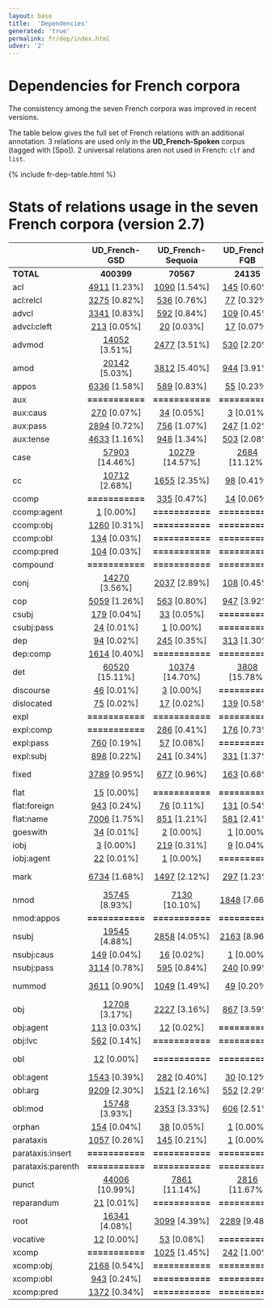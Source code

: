 ```yaml
---
layout: base
title:  'Dependencies'
generated: 'true'
permalink: fr/dep/index.html
udver: '2'
---
```


# Dependencies for French corpora

The consistency among the seven French corpora was improved in recent versions.

The table below gives the full set of French relations with an additional annotation.
3 relations are used only in the **UD_French-Spoken** corpus (tagged with [Spo]).
2 universal relations aren not used in French: `clf` and `list`.

{% include fr-dep-table.html %}

# Stats of relations usage in the seven French corpora (version 2.7)

<!-- Table automatically generated, do not edit-->

|                      |        UD_French-GSD |    UD_French-Sequoia |        UD_French-FQB |        UD_French-PUD |     UD_French-ParTUT |        UD_French-FTB |     UD_French-Spoken |
|----------------------|:--------------------:|:--------------------:|:--------------------:|:--------------------:|:--------------------:|:--------------------:|:--------------------:|
|            **TOTAL** |           **400399** |            **70567** |            **24135** |            **24734** |            **28595** |           **573370** |            **35225** |
|                  acl | [4911](http://match.grew.fr/?corpus=UD_French-GSD@2.4&relation=acl) [1.23%] | [1090](http://match.grew.fr/?corpus=UD_French-Sequoia@2.4&relation=acl) [1.54%] | [145](http://match.grew.fr/?corpus=UD_French-FQB@2.4&relation=acl) [0.60%] | [149](http://match.grew.fr/?corpus=UD_French-PUD@2.4&relation=acl) [0.60%] | [487](http://match.grew.fr/?corpus=UD_French-ParTUT@2.4&relation=acl) [1.70%] | [7253](http://match.grew.fr/?corpus=UD_French-FTB@2.4&relation=acl) [1.26%] | [174](http://match.grew.fr/?corpus=UD_French-Spoken@2.4&relation=acl) [0.49%] |
|            acl:relcl | [3275](http://match.grew.fr/?corpus=UD_French-GSD@2.4&relation=acl:relcl) [0.82%] | [536](http://match.grew.fr/?corpus=UD_French-Sequoia@2.4&relation=acl:relcl) [0.76%] | [77](http://match.grew.fr/?corpus=UD_French-FQB@2.4&relation=acl:relcl) [0.32%] | [226](http://match.grew.fr/?corpus=UD_French-PUD@2.4&relation=acl:relcl) [0.91%] | [301](http://match.grew.fr/?corpus=UD_French-ParTUT@2.4&relation=acl:relcl) [1.05%] | [5173](http://match.grew.fr/?corpus=UD_French-FTB@2.4&relation=acl:relcl) [0.90%] | [514](http://match.grew.fr/?corpus=UD_French-Spoken@2.4&relation=acl:relcl) [1.46%] |
|                advcl | [3341](http://match.grew.fr/?corpus=UD_French-GSD@2.4&relation=advcl) [0.83%] | [592](http://match.grew.fr/?corpus=UD_French-Sequoia@2.4&relation=advcl) [0.84%] | [109](http://match.grew.fr/?corpus=UD_French-FQB@2.4&relation=advcl) [0.45%] | [220](http://match.grew.fr/?corpus=UD_French-PUD@2.4&relation=advcl) [0.89%] | [303](http://match.grew.fr/?corpus=UD_French-ParTUT@2.4&relation=advcl) [1.06%] | [4457](http://match.grew.fr/?corpus=UD_French-FTB@2.4&relation=advcl) [0.78%] | [412](http://match.grew.fr/?corpus=UD_French-Spoken@2.4&relation=advcl) [1.17%] |
|          advcl:cleft | [213](http://match.grew.fr/?corpus=UD_French-GSD@2.4&relation=advcl:cleft) [0.05%] | [20](http://match.grew.fr/?corpus=UD_French-Sequoia@2.4&relation=advcl:cleft) [0.03%] | [17](http://match.grew.fr/?corpus=UD_French-FQB@2.4&relation=advcl:cleft) [0.07%] |      **===========** |      **===========** |      **===========** | [78](http://match.grew.fr/?corpus=UD_French-Spoken@2.4&relation=advcl:cleft) [0.22%] |
|               advmod | [14052](http://match.grew.fr/?corpus=UD_French-GSD@2.4&relation=advmod) [3.51%] | [2477](http://match.grew.fr/?corpus=UD_French-Sequoia@2.4&relation=advmod) [3.51%] | [530](http://match.grew.fr/?corpus=UD_French-FQB@2.4&relation=advmod) [2.20%] | [921](http://match.grew.fr/?corpus=UD_French-PUD@2.4&relation=advmod) [3.72%] | [1085](http://match.grew.fr/?corpus=UD_French-ParTUT@2.4&relation=advmod) [3.79%] | [24696](http://match.grew.fr/?corpus=UD_French-FTB@2.4&relation=advmod) [4.31%] | [2393](http://match.grew.fr/?corpus=UD_French-Spoken@2.4&relation=advmod) [6.79%] |
|                 amod | [20142](http://match.grew.fr/?corpus=UD_French-GSD@2.4&relation=amod) [5.03%] | [3812](http://match.grew.fr/?corpus=UD_French-Sequoia@2.4&relation=amod) [5.40%] | [944](http://match.grew.fr/?corpus=UD_French-FQB@2.4&relation=amod) [3.91%] | [1394](http://match.grew.fr/?corpus=UD_French-PUD@2.4&relation=amod) [5.64%] | [1450](http://match.grew.fr/?corpus=UD_French-ParTUT@2.4&relation=amod) [5.07%] | [24324](http://match.grew.fr/?corpus=UD_French-FTB@2.4&relation=amod) [4.24%] | [985](http://match.grew.fr/?corpus=UD_French-Spoken@2.4&relation=amod) [2.80%] |
|                appos | [6336](http://match.grew.fr/?corpus=UD_French-GSD@2.4&relation=appos) [1.58%] | [589](http://match.grew.fr/?corpus=UD_French-Sequoia@2.4&relation=appos) [0.83%] | [55](http://match.grew.fr/?corpus=UD_French-FQB@2.4&relation=appos) [0.23%] | [278](http://match.grew.fr/?corpus=UD_French-PUD@2.4&relation=appos) [1.12%] | [68](http://match.grew.fr/?corpus=UD_French-ParTUT@2.4&relation=appos) [0.24%] | [12](http://match.grew.fr/?corpus=UD_French-FTB@2.4&relation=appos) [0.00%] | [143](http://match.grew.fr/?corpus=UD_French-Spoken@2.4&relation=appos) [0.41%] |
|                  aux |      **===========** |      **===========** |      **===========** |      **===========** | [546](http://match.grew.fr/?corpus=UD_French-ParTUT@2.4&relation=aux) [1.91%] | [7196](http://match.grew.fr/?corpus=UD_French-FTB@2.4&relation=aux) [1.26%] | [507](http://match.grew.fr/?corpus=UD_French-Spoken@2.4&relation=aux) [1.44%] |
|             aux:caus | [270](http://match.grew.fr/?corpus=UD_French-GSD@2.4&relation=aux:caus) [0.07%] | [34](http://match.grew.fr/?corpus=UD_French-Sequoia@2.4&relation=aux:caus) [0.05%] | [3](http://match.grew.fr/?corpus=UD_French-FQB@2.4&relation=aux:caus) [0.01%] | [9](http://match.grew.fr/?corpus=UD_French-PUD@2.4&relation=aux:caus) [0.04%] | [13](http://match.grew.fr/?corpus=UD_French-ParTUT@2.4&relation=aux:caus) [0.05%] | [259](http://match.grew.fr/?corpus=UD_French-FTB@2.4&relation=aux:caus) [0.05%] | [27](http://match.grew.fr/?corpus=UD_French-Spoken@2.4&relation=aux:caus) [0.08%] |
|             aux:pass | [2894](http://match.grew.fr/?corpus=UD_French-GSD@2.4&relation=aux:pass) [0.72%] | [756](http://match.grew.fr/?corpus=UD_French-Sequoia@2.4&relation=aux:pass) [1.07%] | [247](http://match.grew.fr/?corpus=UD_French-FQB@2.4&relation=aux:pass) [1.02%] | [225](http://match.grew.fr/?corpus=UD_French-PUD@2.4&relation=aux:pass) [0.91%] | [242](http://match.grew.fr/?corpus=UD_French-ParTUT@2.4&relation=aux:pass) [0.85%] | [3332](http://match.grew.fr/?corpus=UD_French-FTB@2.4&relation=aux:pass) [0.58%] | [130](http://match.grew.fr/?corpus=UD_French-Spoken@2.4&relation=aux:pass) [0.37%] |
|            aux:tense | [4633](http://match.grew.fr/?corpus=UD_French-GSD@2.4&relation=aux:tense) [1.16%] | [948](http://match.grew.fr/?corpus=UD_French-Sequoia@2.4&relation=aux:tense) [1.34%] | [503](http://match.grew.fr/?corpus=UD_French-FQB@2.4&relation=aux:tense) [2.08%] | [568](http://match.grew.fr/?corpus=UD_French-PUD@2.4&relation=aux:tense) [2.30%] |      **===========** |      **===========** |      **===========** |
|                 case | [57903](http://match.grew.fr/?corpus=UD_French-GSD@2.4&relation=case) [14.46%] | [10279](http://match.grew.fr/?corpus=UD_French-Sequoia@2.4&relation=case) [14.57%] | [2684](http://match.grew.fr/?corpus=UD_French-FQB@2.4&relation=case) [11.12%] | [3415](http://match.grew.fr/?corpus=UD_French-PUD@2.4&relation=case) [13.81%] | [4075](http://match.grew.fr/?corpus=UD_French-ParTUT@2.4&relation=case) [14.25%] | [70860](http://match.grew.fr/?corpus=UD_French-FTB@2.4&relation=case) [12.36%] | [3543](http://match.grew.fr/?corpus=UD_French-Spoken@2.4&relation=case) [10.06%] |
|                   cc | [10712](http://match.grew.fr/?corpus=UD_French-GSD@2.4&relation=cc) [2.68%] | [1655](http://match.grew.fr/?corpus=UD_French-Sequoia@2.4&relation=cc) [2.35%] | [98](http://match.grew.fr/?corpus=UD_French-FQB@2.4&relation=cc) [0.41%] | [544](http://match.grew.fr/?corpus=UD_French-PUD@2.4&relation=cc) [2.20%] | [876](http://match.grew.fr/?corpus=UD_French-ParTUT@2.4&relation=cc) [3.06%] | [11752](http://match.grew.fr/?corpus=UD_French-FTB@2.4&relation=cc) [2.05%] | [1102](http://match.grew.fr/?corpus=UD_French-Spoken@2.4&relation=cc) [3.13%] |
|                ccomp |      **===========** | [335](http://match.grew.fr/?corpus=UD_French-Sequoia@2.4&relation=ccomp) [0.47%] | [14](http://match.grew.fr/?corpus=UD_French-FQB@2.4&relation=ccomp) [0.06%] | [173](http://match.grew.fr/?corpus=UD_French-PUD@2.4&relation=ccomp) [0.70%] | [219](http://match.grew.fr/?corpus=UD_French-ParTUT@2.4&relation=ccomp) [0.77%] | [1784](http://match.grew.fr/?corpus=UD_French-FTB@2.4&relation=ccomp) [0.31%] |      **===========** |
|          ccomp:agent | [1](http://match.grew.fr/?corpus=UD_French-GSD@2.4&relation=ccomp:agent) [0.00%] |      **===========** |      **===========** |      **===========** |      **===========** |      **===========** |      **===========** |
|            ccomp:obj | [1260](http://match.grew.fr/?corpus=UD_French-GSD@2.4&relation=ccomp:obj) [0.31%] |      **===========** |      **===========** |      **===========** |      **===========** |      **===========** | [236](http://match.grew.fr/?corpus=UD_French-Spoken@2.4&relation=ccomp:obj) [0.67%] |
|            ccomp:obl | [134](http://match.grew.fr/?corpus=UD_French-GSD@2.4&relation=ccomp:obl) [0.03%] |      **===========** |      **===========** |      **===========** |      **===========** |      **===========** | [26](http://match.grew.fr/?corpus=UD_French-Spoken@2.4&relation=ccomp:obl) [0.07%] |
|           ccomp:pred | [104](http://match.grew.fr/?corpus=UD_French-GSD@2.4&relation=ccomp:pred) [0.03%] |      **===========** |      **===========** |      **===========** |      **===========** |      **===========** | [6](http://match.grew.fr/?corpus=UD_French-Spoken@2.4&relation=ccomp:pred) [0.02%] |
|             compound |      **===========** |      **===========** |      **===========** |      **===========** | [71](http://match.grew.fr/?corpus=UD_French-ParTUT@2.4&relation=compound) [0.25%] |      **===========** | [49](http://match.grew.fr/?corpus=UD_French-Spoken@2.4&relation=compound) [0.14%] |
|                 conj | [14270](http://match.grew.fr/?corpus=UD_French-GSD@2.4&relation=conj) [3.56%] | [2037](http://match.grew.fr/?corpus=UD_French-Sequoia@2.4&relation=conj) [2.89%] | [108](http://match.grew.fr/?corpus=UD_French-FQB@2.4&relation=conj) [0.45%] | [651](http://match.grew.fr/?corpus=UD_French-PUD@2.4&relation=conj) [2.63%] | [1030](http://match.grew.fr/?corpus=UD_French-ParTUT@2.4&relation=conj) [3.60%] | [15038](http://match.grew.fr/?corpus=UD_French-FTB@2.4&relation=conj) [2.62%] | [753](http://match.grew.fr/?corpus=UD_French-Spoken@2.4&relation=conj) [2.14%] |
|                  cop | [5059](http://match.grew.fr/?corpus=UD_French-GSD@2.4&relation=cop) [1.26%] | [563](http://match.grew.fr/?corpus=UD_French-Sequoia@2.4&relation=cop) [0.80%] | [947](http://match.grew.fr/?corpus=UD_French-FQB@2.4&relation=cop) [3.92%] | [226](http://match.grew.fr/?corpus=UD_French-PUD@2.4&relation=cop) [0.91%] | [308](http://match.grew.fr/?corpus=UD_French-ParTUT@2.4&relation=cop) [1.08%] | [3789](http://match.grew.fr/?corpus=UD_French-FTB@2.4&relation=cop) [0.66%] | [863](http://match.grew.fr/?corpus=UD_French-Spoken@2.4&relation=cop) [2.45%] |
|                csubj | [179](http://match.grew.fr/?corpus=UD_French-GSD@2.4&relation=csubj) [0.04%] | [33](http://match.grew.fr/?corpus=UD_French-Sequoia@2.4&relation=csubj) [0.05%] |      **===========** | [23](http://match.grew.fr/?corpus=UD_French-PUD@2.4&relation=csubj) [0.09%] | [64](http://match.grew.fr/?corpus=UD_French-ParTUT@2.4&relation=csubj) [0.22%] | [83](http://match.grew.fr/?corpus=UD_French-FTB@2.4&relation=csubj) [0.01%] | [21](http://match.grew.fr/?corpus=UD_French-Spoken@2.4&relation=csubj) [0.06%] |
|           csubj:pass | [24](http://match.grew.fr/?corpus=UD_French-GSD@2.4&relation=csubj:pass) [0.01%] | [1](http://match.grew.fr/?corpus=UD_French-Sequoia@2.4&relation=csubj:pass) [0.00%] |      **===========** | [1](http://match.grew.fr/?corpus=UD_French-PUD@2.4&relation=csubj:pass) [0.00%] | [1](http://match.grew.fr/?corpus=UD_French-ParTUT@2.4&relation=csubj:pass) [0.00%] |      **===========** | [1](http://match.grew.fr/?corpus=UD_French-Spoken@2.4&relation=csubj:pass) [0.00%] |
|                  dep | [94](http://match.grew.fr/?corpus=UD_French-GSD@2.4&relation=dep) [0.02%] | [245](http://match.grew.fr/?corpus=UD_French-Sequoia@2.4&relation=dep) [0.35%] | [313](http://match.grew.fr/?corpus=UD_French-FQB@2.4&relation=dep) [1.30%] | [8](http://match.grew.fr/?corpus=UD_French-PUD@2.4&relation=dep) [0.03%] | [1](http://match.grew.fr/?corpus=UD_French-ParTUT@2.4&relation=dep) [0.00%] | [1446](http://match.grew.fr/?corpus=UD_French-FTB@2.4&relation=dep) [0.25%] | [166](http://match.grew.fr/?corpus=UD_French-Spoken@2.4&relation=dep) [0.47%] |
|             dep:comp | [1614](http://match.grew.fr/?corpus=UD_French-GSD@2.4&relation=dep:comp) [0.40%] |      **===========** |      **===========** |      **===========** |      **===========** |      **===========** | [374](http://match.grew.fr/?corpus=UD_French-Spoken@2.4&relation=dep:comp) [1.06%] |
|                  det | [60520](http://match.grew.fr/?corpus=UD_French-GSD@2.4&relation=det) [15.11%] | [10374](http://match.grew.fr/?corpus=UD_French-Sequoia@2.4&relation=det) [14.70%] | [3808](http://match.grew.fr/?corpus=UD_French-FQB@2.4&relation=det) [15.78%] | [3858](http://match.grew.fr/?corpus=UD_French-PUD@2.4&relation=det) [15.60%] | [4758](http://match.grew.fr/?corpus=UD_French-ParTUT@2.4&relation=det) [16.64%] | [84134](http://match.grew.fr/?corpus=UD_French-FTB@2.4&relation=det) [14.67%] | [4130](http://match.grew.fr/?corpus=UD_French-Spoken@2.4&relation=det) [11.72%] |
|            discourse | [46](http://match.grew.fr/?corpus=UD_French-GSD@2.4&relation=discourse) [0.01%] | [3](http://match.grew.fr/?corpus=UD_French-Sequoia@2.4&relation=discourse) [0.00%] |      **===========** | [31](http://match.grew.fr/?corpus=UD_French-PUD@2.4&relation=discourse) [0.13%] | [15](http://match.grew.fr/?corpus=UD_French-ParTUT@2.4&relation=discourse) [0.05%] |      **===========** | [2122](http://match.grew.fr/?corpus=UD_French-Spoken@2.4&relation=discourse) [6.02%] |
|           dislocated | [75](http://match.grew.fr/?corpus=UD_French-GSD@2.4&relation=dislocated) [0.02%] | [17](http://match.grew.fr/?corpus=UD_French-Sequoia@2.4&relation=dislocated) [0.02%] | [139](http://match.grew.fr/?corpus=UD_French-FQB@2.4&relation=dislocated) [0.58%] | [3](http://match.grew.fr/?corpus=UD_French-PUD@2.4&relation=dislocated) [0.01%] | [11](http://match.grew.fr/?corpus=UD_French-ParTUT@2.4&relation=dislocated) [0.04%] | [1](http://match.grew.fr/?corpus=UD_French-FTB@2.4&relation=dislocated) [0.00%] | [280](http://match.grew.fr/?corpus=UD_French-Spoken@2.4&relation=dislocated) [0.79%] |
|                 expl |      **===========** |      **===========** |      **===========** |      **===========** | [212](http://match.grew.fr/?corpus=UD_French-ParTUT@2.4&relation=expl) [0.74%] | [4112](http://match.grew.fr/?corpus=UD_French-FTB@2.4&relation=expl) [0.72%] |      **===========** |
|            expl:comp |      **===========** | [286](http://match.grew.fr/?corpus=UD_French-Sequoia@2.4&relation=expl:comp) [0.41%] | [176](http://match.grew.fr/?corpus=UD_French-FQB@2.4&relation=expl:comp) [0.73%] | [28](http://match.grew.fr/?corpus=UD_French-PUD@2.4&relation=expl:comp) [0.11%] |      **===========** |      **===========** |      **===========** |
|            expl:pass | [760](http://match.grew.fr/?corpus=UD_French-GSD@2.4&relation=expl:pass) [0.19%] | [57](http://match.grew.fr/?corpus=UD_French-Sequoia@2.4&relation=expl:pass) [0.08%] |      **===========** |      **===========** |      **===========** |      **===========** |      **===========** |
|            expl:subj | [898](http://match.grew.fr/?corpus=UD_French-GSD@2.4&relation=expl:subj) [0.22%] | [241](http://match.grew.fr/?corpus=UD_French-Sequoia@2.4&relation=expl:subj) [0.34%] | [331](http://match.grew.fr/?corpus=UD_French-FQB@2.4&relation=expl:subj) [1.37%] | [83](http://match.grew.fr/?corpus=UD_French-PUD@2.4&relation=expl:subj) [0.34%] |      **===========** |      **===========** | [366](http://match.grew.fr/?corpus=UD_French-Spoken@2.4&relation=expl:subj) [1.04%] |
|                fixed | [3789](http://match.grew.fr/?corpus=UD_French-GSD@2.4&relation=fixed) [0.95%] | [677](http://match.grew.fr/?corpus=UD_French-Sequoia@2.4&relation=fixed) [0.96%] | [163](http://match.grew.fr/?corpus=UD_French-FQB@2.4&relation=fixed) [0.68%] | [463](http://match.grew.fr/?corpus=UD_French-PUD@2.4&relation=fixed) [1.87%] | [309](http://match.grew.fr/?corpus=UD_French-ParTUT@2.4&relation=fixed) [1.08%] | [50149](http://match.grew.fr/?corpus=UD_French-FTB@2.4&relation=fixed) [8.75%] | [459](http://match.grew.fr/?corpus=UD_French-Spoken@2.4&relation=fixed) [1.30%] |
|                 flat | [15](http://match.grew.fr/?corpus=UD_French-GSD@2.4&relation=flat) [0.00%] |      **===========** |      **===========** |      **===========** | [138](http://match.grew.fr/?corpus=UD_French-ParTUT@2.4&relation=flat) [0.48%] | [2](http://match.grew.fr/?corpus=UD_French-FTB@2.4&relation=flat) [0.00%] | [256](http://match.grew.fr/?corpus=UD_French-Spoken@2.4&relation=flat) [0.73%] |
|         flat:foreign | [943](http://match.grew.fr/?corpus=UD_French-GSD@2.4&relation=flat:foreign) [0.24%] | [76](http://match.grew.fr/?corpus=UD_French-Sequoia@2.4&relation=flat:foreign) [0.11%] | [131](http://match.grew.fr/?corpus=UD_French-FQB@2.4&relation=flat:foreign) [0.54%] | [113](http://match.grew.fr/?corpus=UD_French-PUD@2.4&relation=flat:foreign) [0.46%] | [3](http://match.grew.fr/?corpus=UD_French-ParTUT@2.4&relation=flat:foreign) [0.01%] |      **===========** |      **===========** |
|            flat:name | [7006](http://match.grew.fr/?corpus=UD_French-GSD@2.4&relation=flat:name) [1.75%] | [851](http://match.grew.fr/?corpus=UD_French-Sequoia@2.4&relation=flat:name) [1.21%] | [581](http://match.grew.fr/?corpus=UD_French-FQB@2.4&relation=flat:name) [2.41%] | [252](http://match.grew.fr/?corpus=UD_French-PUD@2.4&relation=flat:name) [1.02%] | [61](http://match.grew.fr/?corpus=UD_French-ParTUT@2.4&relation=flat:name) [0.21%] | [4028](http://match.grew.fr/?corpus=UD_French-FTB@2.4&relation=flat:name) [0.70%] |      **===========** |
|             goeswith | [34](http://match.grew.fr/?corpus=UD_French-GSD@2.4&relation=goeswith) [0.01%] | [2](http://match.grew.fr/?corpus=UD_French-Sequoia@2.4&relation=goeswith) [0.00%] | [1](http://match.grew.fr/?corpus=UD_French-FQB@2.4&relation=goeswith) [0.00%] | [3](http://match.grew.fr/?corpus=UD_French-PUD@2.4&relation=goeswith) [0.01%] | [1](http://match.grew.fr/?corpus=UD_French-ParTUT@2.4&relation=goeswith) [0.00%] |      **===========** |      **===========** |
|                 iobj | [3](http://match.grew.fr/?corpus=UD_French-GSD@2.4&relation=iobj) [0.00%] | [219](http://match.grew.fr/?corpus=UD_French-Sequoia@2.4&relation=iobj) [0.31%] | [9](http://match.grew.fr/?corpus=UD_French-FQB@2.4&relation=iobj) [0.04%] | [36](http://match.grew.fr/?corpus=UD_French-PUD@2.4&relation=iobj) [0.15%] | [111](http://match.grew.fr/?corpus=UD_French-ParTUT@2.4&relation=iobj) [0.39%] | [2302](http://match.grew.fr/?corpus=UD_French-FTB@2.4&relation=iobj) [0.40%] | [1](http://match.grew.fr/?corpus=UD_French-Spoken@2.4&relation=iobj) [0.00%] |
|           iobj:agent | [22](http://match.grew.fr/?corpus=UD_French-GSD@2.4&relation=iobj:agent) [0.01%] | [1](http://match.grew.fr/?corpus=UD_French-Sequoia@2.4&relation=iobj:agent) [0.00%] |      **===========** |      **===========** | [1](http://match.grew.fr/?corpus=UD_French-ParTUT@2.4&relation=iobj:agent) [0.00%] |      **===========** |      **===========** |
|                 mark | [6734](http://match.grew.fr/?corpus=UD_French-GSD@2.4&relation=mark) [1.68%] | [1497](http://match.grew.fr/?corpus=UD_French-Sequoia@2.4&relation=mark) [2.12%] | [297](http://match.grew.fr/?corpus=UD_French-FQB@2.4&relation=mark) [1.23%] | [466](http://match.grew.fr/?corpus=UD_French-PUD@2.4&relation=mark) [1.88%] | [855](http://match.grew.fr/?corpus=UD_French-ParTUT@2.4&relation=mark) [2.99%] | [12544](http://match.grew.fr/?corpus=UD_French-FTB@2.4&relation=mark) [2.19%] | [1113](http://match.grew.fr/?corpus=UD_French-Spoken@2.4&relation=mark) [3.16%] |
|                 nmod | [35745](http://match.grew.fr/?corpus=UD_French-GSD@2.4&relation=nmod) [8.93%] | [7130](http://match.grew.fr/?corpus=UD_French-Sequoia@2.4&relation=nmod) [10.10%] | [1848](http://match.grew.fr/?corpus=UD_French-FQB@2.4&relation=nmod) [7.66%] | [1859](http://match.grew.fr/?corpus=UD_French-PUD@2.4&relation=nmod) [7.52%] | [2437](http://match.grew.fr/?corpus=UD_French-ParTUT@2.4&relation=nmod) [8.52%] | [45790](http://match.grew.fr/?corpus=UD_French-FTB@2.4&relation=nmod) [7.99%] | [1334](http://match.grew.fr/?corpus=UD_French-Spoken@2.4&relation=nmod) [3.79%] |
|           nmod:appos |      **===========** |      **===========** |      **===========** |      **===========** |      **===========** |      **===========** | [116](http://match.grew.fr/?corpus=UD_French-Spoken@2.4&relation=nmod:appos) [0.33%] |
|                nsubj | [19545](http://match.grew.fr/?corpus=UD_French-GSD@2.4&relation=nsubj) [4.88%] | [2858](http://match.grew.fr/?corpus=UD_French-Sequoia@2.4&relation=nsubj) [4.05%] | [2163](http://match.grew.fr/?corpus=UD_French-FQB@2.4&relation=nsubj) [8.96%] | [1418](http://match.grew.fr/?corpus=UD_French-PUD@2.4&relation=nsubj) [5.73%] | [1426](http://match.grew.fr/?corpus=UD_French-ParTUT@2.4&relation=nsubj) [4.99%] | [29624](http://match.grew.fr/?corpus=UD_French-FTB@2.4&relation=nsubj) [5.17%] | [3500](http://match.grew.fr/?corpus=UD_French-Spoken@2.4&relation=nsubj) [9.94%] |
|           nsubj:caus | [149](http://match.grew.fr/?corpus=UD_French-GSD@2.4&relation=nsubj:caus) [0.04%] | [16](http://match.grew.fr/?corpus=UD_French-Sequoia@2.4&relation=nsubj:caus) [0.02%] | [1](http://match.grew.fr/?corpus=UD_French-FQB@2.4&relation=nsubj:caus) [0.00%] | [4](http://match.grew.fr/?corpus=UD_French-PUD@2.4&relation=nsubj:caus) [0.02%] | [4](http://match.grew.fr/?corpus=UD_French-ParTUT@2.4&relation=nsubj:caus) [0.01%] | [17](http://match.grew.fr/?corpus=UD_French-FTB@2.4&relation=nsubj:caus) [0.00%] | [14](http://match.grew.fr/?corpus=UD_French-Spoken@2.4&relation=nsubj:caus) [0.04%] |
|           nsubj:pass | [3114](http://match.grew.fr/?corpus=UD_French-GSD@2.4&relation=nsubj:pass) [0.78%] | [595](http://match.grew.fr/?corpus=UD_French-Sequoia@2.4&relation=nsubj:pass) [0.84%] | [240](http://match.grew.fr/?corpus=UD_French-FQB@2.4&relation=nsubj:pass) [0.99%] | [200](http://match.grew.fr/?corpus=UD_French-PUD@2.4&relation=nsubj:pass) [0.81%] | [224](http://match.grew.fr/?corpus=UD_French-ParTUT@2.4&relation=nsubj:pass) [0.78%] |      **===========** | [126](http://match.grew.fr/?corpus=UD_French-Spoken@2.4&relation=nsubj:pass) [0.36%] |
|               nummod | [3611](http://match.grew.fr/?corpus=UD_French-GSD@2.4&relation=nummod) [0.90%] | [1049](http://match.grew.fr/?corpus=UD_French-Sequoia@2.4&relation=nummod) [1.49%] | [49](http://match.grew.fr/?corpus=UD_French-FQB@2.4&relation=nummod) [0.20%] | [218](http://match.grew.fr/?corpus=UD_French-PUD@2.4&relation=nummod) [0.88%] | [312](http://match.grew.fr/?corpus=UD_French-ParTUT@2.4&relation=nummod) [1.09%] | [10237](http://match.grew.fr/?corpus=UD_French-FTB@2.4&relation=nummod) [1.79%] | [161](http://match.grew.fr/?corpus=UD_French-Spoken@2.4&relation=nummod) [0.46%] |
|                  obj | [12708](http://match.grew.fr/?corpus=UD_French-GSD@2.4&relation=obj) [3.17%] | [2227](http://match.grew.fr/?corpus=UD_French-Sequoia@2.4&relation=obj) [3.16%] | [867](http://match.grew.fr/?corpus=UD_French-FQB@2.4&relation=obj) [3.59%] | [1082](http://match.grew.fr/?corpus=UD_French-PUD@2.4&relation=obj) [4.37%] | [1097](http://match.grew.fr/?corpus=UD_French-ParTUT@2.4&relation=obj) [3.84%] | [17458](http://match.grew.fr/?corpus=UD_French-FTB@2.4&relation=obj) [3.04%] | [1655](http://match.grew.fr/?corpus=UD_French-Spoken@2.4&relation=obj) [4.70%] |
|            obj:agent | [113](http://match.grew.fr/?corpus=UD_French-GSD@2.4&relation=obj:agent) [0.03%] | [12](http://match.grew.fr/?corpus=UD_French-Sequoia@2.4&relation=obj:agent) [0.02%] |      **===========** | [4](http://match.grew.fr/?corpus=UD_French-PUD@2.4&relation=obj:agent) [0.02%] | [9](http://match.grew.fr/?corpus=UD_French-ParTUT@2.4&relation=obj:agent) [0.03%] |      **===========** |      **===========** |
|              obj:lvc | [562](http://match.grew.fr/?corpus=UD_French-GSD@2.4&relation=obj:lvc) [0.14%] |      **===========** |      **===========** |      **===========** |      **===========** |      **===========** | [26](http://match.grew.fr/?corpus=UD_French-Spoken@2.4&relation=obj:lvc) [0.07%] |
|                  obl | [12](http://match.grew.fr/?corpus=UD_French-GSD@2.4&relation=obl) [0.00%] |      **===========** |      **===========** | [1438](http://match.grew.fr/?corpus=UD_French-PUD@2.4&relation=obl) [5.81%] | [1471](http://match.grew.fr/?corpus=UD_French-ParTUT@2.4&relation=obl) [5.14%] | [32431](http://match.grew.fr/?corpus=UD_French-FTB@2.4&relation=obl) [5.66%] |      **===========** |
|            obl:agent | [1543](http://match.grew.fr/?corpus=UD_French-GSD@2.4&relation=obl:agent) [0.39%] | [282](http://match.grew.fr/?corpus=UD_French-Sequoia@2.4&relation=obl:agent) [0.40%] | [30](http://match.grew.fr/?corpus=UD_French-FQB@2.4&relation=obl:agent) [0.12%] | [1](http://match.grew.fr/?corpus=UD_French-PUD@2.4&relation=obl:agent) [0.00%] | [69](http://match.grew.fr/?corpus=UD_French-ParTUT@2.4&relation=obl:agent) [0.24%] |      **===========** | [3](http://match.grew.fr/?corpus=UD_French-Spoken@2.4&relation=obl:agent) [0.01%] |
|              obl:arg | [9209](http://match.grew.fr/?corpus=UD_French-GSD@2.4&relation=obl:arg) [2.30%] | [1521](http://match.grew.fr/?corpus=UD_French-Sequoia@2.4&relation=obl:arg) [2.16%] | [552](http://match.grew.fr/?corpus=UD_French-FQB@2.4&relation=obl:arg) [2.29%] |      **===========** |      **===========** |      **===========** | [1206](http://match.grew.fr/?corpus=UD_French-Spoken@2.4&relation=obl:arg) [3.42%] |
|              obl:mod | [15748](http://match.grew.fr/?corpus=UD_French-GSD@2.4&relation=obl:mod) [3.93%] | [2353](http://match.grew.fr/?corpus=UD_French-Sequoia@2.4&relation=obl:mod) [3.33%] | [606](http://match.grew.fr/?corpus=UD_French-FQB@2.4&relation=obl:mod) [2.51%] | [80](http://match.grew.fr/?corpus=UD_French-PUD@2.4&relation=obl:mod) [0.32%] |      **===========** |      **===========** | [1123](http://match.grew.fr/?corpus=UD_French-Spoken@2.4&relation=obl:mod) [3.19%] |
|               orphan | [154](http://match.grew.fr/?corpus=UD_French-GSD@2.4&relation=orphan) [0.04%] | [38](http://match.grew.fr/?corpus=UD_French-Sequoia@2.4&relation=orphan) [0.05%] | [1](http://match.grew.fr/?corpus=UD_French-FQB@2.4&relation=orphan) [0.00%] | [4](http://match.grew.fr/?corpus=UD_French-PUD@2.4&relation=orphan) [0.02%] | [3](http://match.grew.fr/?corpus=UD_French-ParTUT@2.4&relation=orphan) [0.01%] | [754](http://match.grew.fr/?corpus=UD_French-FTB@2.4&relation=orphan) [0.13%] | [2](http://match.grew.fr/?corpus=UD_French-Spoken@2.4&relation=orphan) [0.01%] |
|            parataxis | [1057](http://match.grew.fr/?corpus=UD_French-GSD@2.4&relation=parataxis) [0.26%] | [145](http://match.grew.fr/?corpus=UD_French-Sequoia@2.4&relation=parataxis) [0.21%] | [1](http://match.grew.fr/?corpus=UD_French-FQB@2.4&relation=parataxis) [0.00%] | [107](http://match.grew.fr/?corpus=UD_French-PUD@2.4&relation=parataxis) [0.43%] | [7](http://match.grew.fr/?corpus=UD_French-ParTUT@2.4&relation=parataxis) [0.02%] | [2671](http://match.grew.fr/?corpus=UD_French-FTB@2.4&relation=parataxis) [0.47%] | [48](http://match.grew.fr/?corpus=UD_French-Spoken@2.4&relation=parataxis) [0.14%] |
|     parataxis:insert |      **===========** |      **===========** |      **===========** |      **===========** |      **===========** |      **===========** | [14](http://match.grew.fr/?corpus=UD_French-Spoken@2.4&relation=parataxis:insert) [0.04%] |
|    parataxis:parenth |      **===========** |      **===========** |      **===========** |      **===========** |      **===========** |      **===========** | [44](http://match.grew.fr/?corpus=UD_French-Spoken@2.4&relation=parataxis:parenth) [0.12%] |
|                punct | [44006](http://match.grew.fr/?corpus=UD_French-GSD@2.4&relation=punct) [10.99%] | [7861](http://match.grew.fr/?corpus=UD_French-Sequoia@2.4&relation=punct) [11.14%] | [2816](http://match.grew.fr/?corpus=UD_French-FQB@2.4&relation=punct) [11.67%] | [2554](http://match.grew.fr/?corpus=UD_French-PUD@2.4&relation=punct) [10.33%] | [2631](http://match.grew.fr/?corpus=UD_French-ParTUT@2.4&relation=punct) [9.20%] | [68820](http://match.grew.fr/?corpus=UD_French-FTB@2.4&relation=punct) [12.00%] |      **===========** |
|           reparandum | [21](http://match.grew.fr/?corpus=UD_French-GSD@2.4&relation=reparandum) [0.01%] |      **===========** |      **===========** |      **===========** |      **===========** |      **===========** | [1202](http://match.grew.fr/?corpus=UD_French-Spoken@2.4&relation=reparandum) [3.41%] |
|                 root | [16341](http://match.grew.fr/?corpus=UD_French-GSD@2.4&relation=root) [4.08%] | [3099](http://match.grew.fr/?corpus=UD_French-Sequoia@2.4&relation=root) [4.39%] | [2289](http://match.grew.fr/?corpus=UD_French-FQB@2.4&relation=root) [9.48%] | [1000](http://match.grew.fr/?corpus=UD_French-PUD@2.4&relation=root) [4.04%] | [1020](http://match.grew.fr/?corpus=UD_French-ParTUT@2.4&relation=root) [3.57%] | [18535](http://match.grew.fr/?corpus=UD_French-FTB@2.4&relation=root) [3.23%] | [2806](http://match.grew.fr/?corpus=UD_French-Spoken@2.4&relation=root) [7.97%] |
|             vocative | [12](http://match.grew.fr/?corpus=UD_French-GSD@2.4&relation=vocative) [0.00%] | [53](http://match.grew.fr/?corpus=UD_French-Sequoia@2.4&relation=vocative) [0.08%] |      **===========** | [1](http://match.grew.fr/?corpus=UD_French-PUD@2.4&relation=vocative) [0.00%] | [71](http://match.grew.fr/?corpus=UD_French-ParTUT@2.4&relation=vocative) [0.25%] | [1](http://match.grew.fr/?corpus=UD_French-FTB@2.4&relation=vocative) [0.00%] | [35](http://match.grew.fr/?corpus=UD_French-Spoken@2.4&relation=vocative) [0.10%] |
|                xcomp |      **===========** | [1025](http://match.grew.fr/?corpus=UD_French-Sequoia@2.4&relation=xcomp) [1.45%] | [242](http://match.grew.fr/?corpus=UD_French-FQB@2.4&relation=xcomp) [1.00%] | [397](http://match.grew.fr/?corpus=UD_French-PUD@2.4&relation=xcomp) [1.61%] | [199](http://match.grew.fr/?corpus=UD_French-ParTUT@2.4&relation=xcomp) [0.70%] | [8306](http://match.grew.fr/?corpus=UD_French-FTB@2.4&relation=xcomp) [1.45%] |      **===========** |
|            xcomp:obj | [2168](http://match.grew.fr/?corpus=UD_French-GSD@2.4&relation=xcomp:obj) [0.54%] |      **===========** |      **===========** |      **===========** |      **===========** |      **===========** | [448](http://match.grew.fr/?corpus=UD_French-Spoken@2.4&relation=xcomp:obj) [1.27%] |
|            xcomp:obl | [943](http://match.grew.fr/?corpus=UD_French-GSD@2.4&relation=xcomp:obl) [0.24%] |      **===========** |      **===========** |      **===========** |      **===========** |      **===========** | [104](http://match.grew.fr/?corpus=UD_French-Spoken@2.4&relation=xcomp:obl) [0.30%] |
|           xcomp:pred | [1372](http://match.grew.fr/?corpus=UD_French-GSD@2.4&relation=xcomp:pred) [0.34%] |      **===========** |      **===========** |      **===========** |      **===========** |      **===========** | [28](http://match.grew.fr/?corpus=UD_French-Spoken@2.4&relation=xcomp:pred) [0.08%] |
